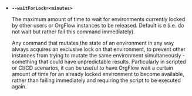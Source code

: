 - **`--waitForLock=<minutes>`**

  The maximum amount of time to wait for environments currently locked by other users or OrgFlow instances to be released. Default is `0` (i.e. do not wait but rather fail this command immediately).

  Any command that mutates the state of an environment in any way always acquires an exclusive lock on that environment, to prevent other instances from trying to mutate the same environment simultaneously - something that could have unpredictable results. Particularly in scripted or CI/CD scenarios, it can be useful to have OrgFlow wait a certain amount of time for an already locked environment to become available, rather than failing immediately and requiring the script to be executed again.
